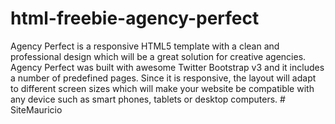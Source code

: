 # html-freebie-agency-perfect
Agency Perfect is a responsive HTML5 template with a clean and professional design which will be a great solution for creative agencies. Agency Perfect was built with awesome Twitter Bootstrap v3 and it includes a number of predefined pages. Since it is responsive, the layout will adapt to different screen sizes which will make your website be compatible with any device such as smart phones, tablets or desktop computers.
#   S i t e M a u r i c i o  
 